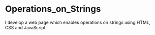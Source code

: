 # Operations_on_Strings
I develop a web page which enables operations on strings using HTML, CSS and JavaScript.
